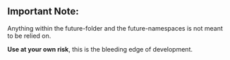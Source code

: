 
## Important Note:

Anything within the future-folder and the future-namespaces is not meant to be relied on.

__Use at your own risk__, this is the bleeding edge of development.
